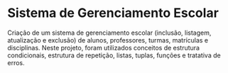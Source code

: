 # Sistema de Gerenciamento Escolar
Criação de um sistema de gerenciamento escolar (inclusão, listagem, atualização e exclusão) de alunos, professores, turmas, matrículas e disciplinas.
Neste projeto, foram utilizados conceitos de estrutura condicionais, estrutura de repetição, listas, tuplas, funções e tratativa de erros.
